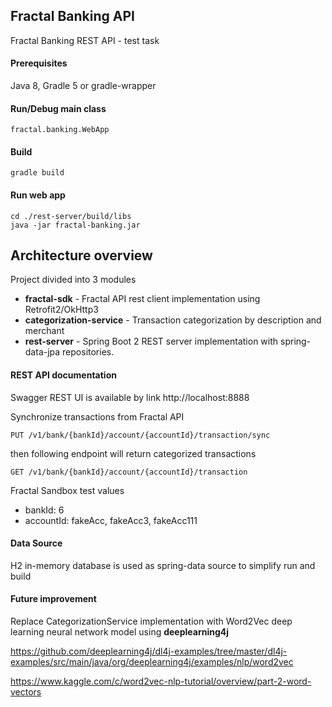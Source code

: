 ## Fractal Banking API

Fractal Banking REST API - test task

#### Prerequisites

Java 8, Gradle 5 or gradle-wrapper

#### Run/Debug main class

    fractal.banking.WebApp
    
#### Build

    gradle build

#### Run web app

    cd ./rest-server/build/libs
    java -jar fractal-banking.jar

## Architecture overview

Project divided into 3 modules

- **fractal-sdk** - Fractal API rest client implementation using Retrofit2/OkHttp3
- **categorization-service** - Transaction categorization by description and merchant
- **rest-server** - Spring Boot 2 REST server implementation with spring-data-jpa repositories.

#### REST API documentation

Swagger REST UI is available by link http://localhost:8888

Synchronize transactions from Fractal API

    PUT /v1/bank/{bankId}/account/{accountId}/transaction/sync

then following endpoint will return categorized transactions    
    
    GET /v1/bank/{bankId}/account/{accountId}/transaction
    
Fractal Sandbox test values    

- bankId: 6
- accountId: fakeAcc, fakeAcc3, fakeAcc111

#### Data Source

H2 in-memory database is used as spring-data source to simplify run and build

#### Future improvement

Replace CategorizationService implementation with Word2Vec deep learning neural network model 
using **deeplearning4j**

https://github.com/deeplearning4j/dl4j-examples/tree/master/dl4j-examples/src/main/java/org/deeplearning4j/examples/nlp/word2vec

https://www.kaggle.com/c/word2vec-nlp-tutorial/overview/part-2-word-vectors